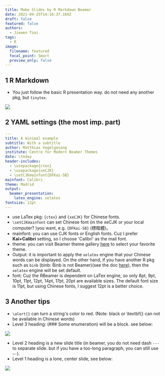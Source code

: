 ```yaml
---
title: Make Slides by R Markdown Beamer
date: 2021-04-25T14:16:37.169Z
draft: false
featured: false
authors:
  - Jiewen Tsai
tags:
  - R
image:
  filename: featured
  focal_point: Smart
  preview_only: false
---
```

## 1 R Markdown

- You just follow the basic R presentation way. do not need any another pkg, but `tinytex`.

![](https://i.imgur.com/kFY1VXR.png)

## 2 YAML settings (the most imp. part)

```yaml
---
title: A minimal example
subtitle: With a subtitle
author: Matthias Vogelgesang
institute: Centre for Modern Beamer Themes
date: \today
header-includes:
  - \usepackage{ctex}
  - \usepackage{xeCJK}
  - \setCJKmainfont{DFKai-SB}
mainfont: Calibri
theme: Madrid
output: 
  beamer_presentation:
    latex_engine: xelatex
fontsize: 12pt
---
```

- use LaTex pkg: `{ctex}` and `{xeCJK}` for Chinese fonts.
- `\setCJKmainfont` can set Chinese font (in the xeCJK or your local computer? )you want, e.g. `{DFKai-SB}` (標楷體)。
- mainfont: you can use CJK fonts or English fonts. Cuz I prefer **Kai+Calibri** setting, so I choose 'Calibri' as the mail font.
- theme: you can visit Beamer theme gallery [here](https://deic-web.uab.cat/~iblanes/beamer_gallery/index.html) to select your favorite theme.
- Output: it is important to apply the `xelatex` engine that your Chinese words can be displayed. On the other hand, if you have another R pkg such as `binb` (binb: Binb is not Beamer)(see the doc [here](https://www.rdocumentation.org/packages/binb/versions/0.0.6)), then the `xelatex` engine will be set default.
- font: Cuz the RBeamer is dependent on LaTex engine, so only 8pt, 9pt, 10pt, 11pt, 12pt, 14pt, 17pt, 20pt are available sizes. The default font size is 11pt, but using Chinese fonts, I suggest 12pt is a better choice.

## 3 Another tips

- `\alert{}` can turn a string's color to red. (Note: black or \textbf{} can not be available in Chinese words)
- Level 3 heading: (### Some enumeration) will be a block. see below:

![](https://i.imgur.com/5DaAlVp.png)

- Level 2 heading is a new slide title (in beamer, you do not need dash `---` to separate slide. but if you have a too-long paragraph, you can still use `—-`).
- Level 1 heading is a lone, center slide, see below:

![](https://i.imgur.com/1i4Vcrf.png)
